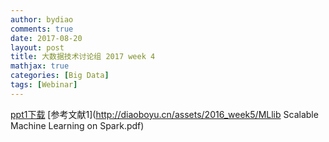 ```yaml
---
author: bydiao
comments: true
date: 2017-08-20
layout: post
title: 大数据技术讨论组 2017 week 4
mathjax: true
categories: [Big Data]
tags: [Webinar]
---
```






[ppt1下载](http://diaoboyu.cn/assets/2016_week5/spark_week5.pptx)
[参考文献1](http://diaoboyu.cn/assets/2016_week5/MLlib Scalable Machine Learning on Spark.pdf)